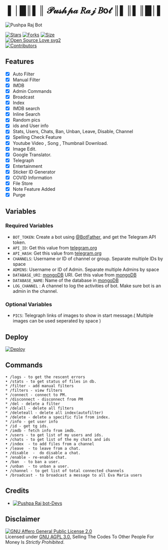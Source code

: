 </p>
<h1 align="center">
  <b> ▌│█║▌║  𝒫𝓊𝓈𝒽𝓅𝒶 𝑅𝒶𝒿 𝐵o𝓉 ║▌║▌║█│▌</b>
</h1>

<img src="https://te.legra.ph/file/e5f7ae667c6f561f48007.jpg" alt="Pushpa Raj Bot">

[![Stars](https://img.shields.io/github/stars/RoyalDivyansh/Pushpa-filter-Bot?style=flat-square&color=yellow)](https://github.com/RoyalDivyansh/Pushpa-filter-Bot/stargazers)
[![Forks](https://img.shields.io/github/forks/RoyalDivyansh/Pushpa-filter-Bot?style=flat-square&color=orange)](https://github.com/RoyalDivyansh/Pushpa-filter-Bot/fork)
[![Size](https://img.shields.io/github/repo-size/RoyalDivyansh/Pushpa-filter-Bot?style=flat-square&color=green)](https://github.com/RoyalDivyansh/Pushpa-filter-Bot/)   
[![Open Source Love svg2](https://badges.frapsoft.com/os/v2/open-source.svg?v=103)](https://github.com/RoyalDivyansh/Pushpa-filter-Bot)   
[![Contributors](https://img.shields.io/github/contributors/RoyalDivyansh/Pushpa-filter-Bot?style=flat-square&color=green)](https://github.com/RoyalDivyansh/Pushpa-filter-Bot/graphs/contributors)


## Features

- [x] Auto Filter
- [x] Manual Filter
- [x] IMDB
- [x] Admin Commands
- [x] Broadcast
- [x] Index
- [x] IMDB search
- [x] Inline Search
- [x] Random pics
- [x] ids and User info 
- [x] Stats, Users, Chats, Ban, Unban, Leave, Disable, Channel
- [x] Spelling Check Feature
- [x] Youtube Video , Song , Thumbnail Download.
- [x] Image Edit.
- [x] Google Translator.
- [x] Telegraph
- [x] Entertainment
- [x] Sticker ID Generator
- [x] COVID Information
- [x] File Store
- [x] Note Feature Added
- [x] Purge

## Variables

### Required Variables
* `BOT_TOKEN`: Create a bot using [@BotFather](https://telegram.dog/BotFather), and get the Telegram API token.
* `API_ID`: Get this value from [telegram.org](https://my.telegram.org/apps)
* `API_HASH`: Get this value from [telegram.org](https://my.telegram.org/apps)
* `CHANNELS`: Username or ID of channel or group. Separate multiple IDs by space
* `ADMINS`: Username or ID of Admin. Separate multiple Admins by space
* `DATABASE_URI`: [mongoDB](https://www.mongodb.com) URI. Get this value from [mongoDB](https://www.mongodb.com)
* `DATABASE_NAME`: Name of the database in [mongoDB](https://www.mongodb.com)
* `LOG_CHANNEL` : A channel to log the activities of bot. Make sure bot is an admin in the channel.
### Optional Variables
* `PICS`: Telegraph links of images to show in start message.( Multiple images can be used seperated by space )


## Deploy
[![Deploy](https://www.herokucdn.com/deploy/button.svg)](https://heroku.com/deploy?template=https://github.com/RoyalDivyansh/Pushpa-filter-Bot)



## Commands
```
• /logs - to get the rescent errors
• /stats - to get status of files in db.
* /filter - add manual filters
* /filters - view filters
* /connect - connect to PM.
* /disconnect - disconnect from PM
* /del - delete a filter
* /delall - delete all filters
* /deleteall - delete all index(autofilter)
* /delete - delete a specific file from index.
* /info - get user info
* /id - get tg ids.
* /imdb - fetch info from imdb.
• /users - to get list of my users and ids.
• /chats - to get list of the my chats and ids 
• /index  - to add files from a channel
• /leave  - to leave from a chat.
• /disable  -  do disable a chat.
* /enable - re-enable chat.
• /ban  - to ban a user.
• /unban  - to unban a user.
• /channel - to get list of total connected channels
• /broadcast - to broadcast a message to all Eva Maria users
```

## Credits 
* [![Pushpa Raj bot-Devs](https://img.shields.io/static/v1?label=PiracyOff&message=devs&color=critical)](https://t.me/piracyoff)


## Disclaimer
[![GNU Affero General Public License 2.0](https://www.gnu.org/graphics/agplv3-155x51.png)](https://www.gnu.org/licenses/agpl-3.0.en.html#header)    
Licensed under [GNU AGPL 3.0.](https://github.com/RoyalDivyansh/Pushpa-filter-Bot/blob/main/LICENSE)
Selling The Codes To Other People For Money Is *Strictly Prohibited*.
